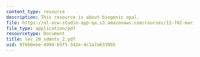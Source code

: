 ```yaml
---
content_type: resource
description: This resource is about biogenic opal.
file: https://ol-ocw-studio-app-qa.s3.amazonaws.com/courses/12-742-marine-chemistry-fall-2006/8f6b0eee499db5f5342e4c1a7a0339b5_lec_20_sdmnts_2.pdf
file_type: application/pdf
resourcetype: Document
title: lec_20_sdmnts_2.pdf
uid: 8f6b0eee-499d-b5f5-342e-4c1a7a0339b5
---
```

